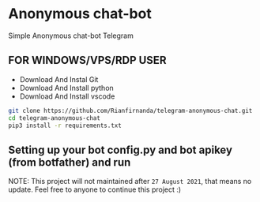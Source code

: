 # Anonymous chat-bot

Simple Anonymous chat-bot Telegram


## FOR WINDOWS/VPS/RDP USER

* Download And Instal Git
* Download And Install python
* Download And Install vscode 
```bash
git clone https://github.com/Rianfirnanda/telegram-anonymous-chat.git
cd telegram-anonymous-chat
pip3 install -r requirements.txt
```
Setting up your bot config.py and bot apikey (from botfather) and run
---------


NOTE: This project will not maintained after `27 August 2021`, that means no update. Feel free to anyone to continue this project :)
